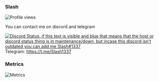 ### Slash
![Profile views](https://komarev.com/ghpvc/?username=SlashOnTop)

You can contact me on discord and telegram  

[![Discord Status, if this text is visible and blue that means that the host or discord status thing is in maintenance/down, but incase this discord isn't outdated you can add me Slash#1337](https://discord.c99.nl/widget/theme-4/739824148267925565.png)](https://discord.c99.nl/)  
Telegram: https://t.me/Slash1337  

### Metrics
![Metrics](https://raw.githubusercontent.com/SlashOnTop/SlashOnTop/main/github-metrics.svg)

